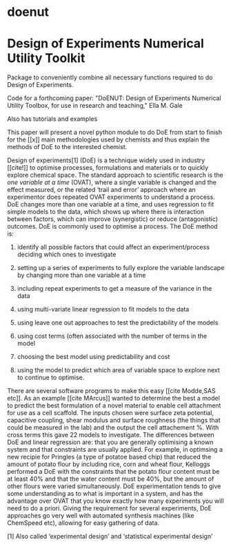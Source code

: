 # doenut
# Design of Experiments Numerical Utility Toolkit

Package to conveniently combine all necessary functions required to do Design of Experiments. 

Code for a forthcoming paper:
"DoENUT: Design of Experiments Numerical Utility Toolbox, for use in research and teaching," Ella M. Gale

Also has tutorials and examples

This paper will present a novel python module to do DoE from start to
finish for the \[\[x\]\] main methodologies used by chemists and thus
explain the methods of DoE to the interested chemist.

Design of experiments[1] (DoE) is a technique widely used in industry
\[\[cite!\]\] to optimise processes, formulations and materials or to
quickly explore chemical space. The standard approach to scientific
research is the *one variable at a time* (OVAT), where a single variable
is changed and the effect measured, or the related ‘trail and error’
approach where an experimentor does repeated OVAT experiments to
understand a process. DoE changes more than one variable at a time, and
uses regression to fit simple models to the data, which shows up where
there is interaction between factors, which can improve (synergistic) or
reduce (antagonistic) outcomes. DoE is commonly used to optimise a
process. The DoE method is:

1.  identify all possible factors that could affect an
    experiment/process deciding which ones to investigate

2.  setting up a series of experiments to fully explore the variable
    landscape by changing more than one variable at a time

3.  including repeat experiments to get a measure of the variance in the
    data

4.  using multi-variate linear regression to fit models to the data

5.  using leave one out approaches to test the predictability of the
    models

6.  using cost terms (often associated with the number of terms in the
    model

7.  choosing the best model using predictability and cost

8.  using the model to predict which area of variable space to explore
    next to continue to optimise.

There are several software programs to make this easy \[\[cite Modde,SAS
etc\]\]. As an example \[\[cite MArcus\]\] wanted to determine the best
a model to predict the best formulation of a novel material to enable
cell attachment for use as a cell scaffold. The inputs chosen were
surface zeta potential, capacitive coupling, shear modulus and surface
roughness (the things that could be measured in the lab) and the output
the cell attachement %. With cross terms this gave 22 models to
investigate. The differences between DoE and linear regression are: that
you are generally optimising a known system and that constraints are
usually applied. For example, in optimsing a new recipie for Pringles (a
type of potatoe based chip) that reduced the amount of potato flour by
including rice, corn and wheat flour, Kelloggs performed a DoE with the
constraints that the potato flour content must be at least 40% and that
the water content must be 40%, but the amount of other flours were
varied simultaneously. DoE experimentation tends to give some
understanding as to what is important in a system, and has the advantage
over OVAT that you know exactly how many experiments you will need to do
a priori. Giving the requirement for several experiments, DoE approaches
go very well with automated synthesis machines (like ChemSpeed etc),
allowing for easy gathering of data.

[1] Also called ‘experimental design’ and ‘statistical experimental
design’


